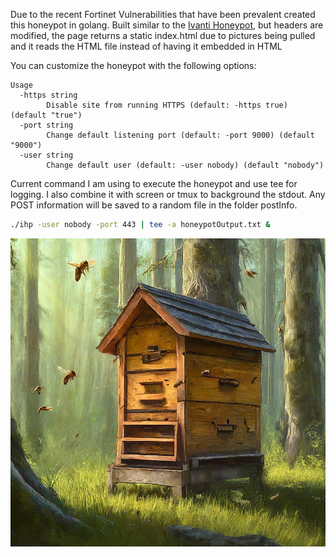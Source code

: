 Due to the recent Fortinet Vulnerabilities that have been prevalent created this honeypot in golang.  Built similar to the [Ivanti Honeypot](/projects/honeypots/ivantiHoneypot/README.md), but headers are modified, the page returns a static index.html due to pictures being pulled and it reads the HTML file instead of having it embedded in HTML

You can customize the honeypot with the following options:

```text
Usage 
  -https string
        Disable site from running HTTPS (default: -https true) (default "true")
  -port string
        Change default listening port (default: -port 9000) (default "9000")
  -user string
        Change default user (default: -user nobody) (default "nobody")
```

Current command I am using to execute the honeypot and use tee for logging.  I also combine it with screen or tmux to background the stdout.  Any POST information will be saved to a random file in the folder postInfo.

```bash
./ihp -user nobody -port 443 | tee -a honeypotOutput.txt &
```


![Bee Hive](/projects/honeypots/fortinetHoneypot/hivePicture.png)